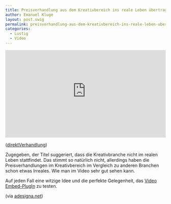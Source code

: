 ```yaml
---
title: Preisverhandlung aus dem Kreativbereich ins reale Leben übertragen
author: Emanuel Kluge
layout: post.swig
permalink: preisverhandlung-aus-dem-kreativbereich-ins-reale-leben-ubertragen/
categories:
  - Lustig
  - Video
---
```


<div style="position: relative; max-width: 640px; padding-top: 54.545454%; margin: 1em 0; overflow: hidden">
  <iframe width="640" height="360" src="https://www.youtube-nocookie.com/embed/JI3Df7-KFtw?rel=0" frameborder="0" allowfullscreen style="position: absolute; top: 0; right: 0; bottom: 0; left: 0; width: 100%; height: 100%"></iframe>
</div>

([direktVerhandlung][video])

Zugegeben, der Titel suggeriert, dass die Kreativbranche nicht im realen Leben stattfindet. Das stimmt so natürlich nicht, allerdings haben die Preisverhandlungen im Kreativbereich im Vergleich zu anderen Branchen schon etwas Irreales. Wie man im Video sehr gut sehen kann.

Auf jeden Fall eine witzige Idee und die perfekte Gelegenheit, das [Video Embed-PlugIn][daburna] zu testen.

(via [adesigna.net][adesigna])

[video]: http://www.youtube.com/watch?v=JI3Df7-KFtw
[daburna]: http://www.daburna.de/blog/2006/12/13/wordpress-video-plugin/
[adesigna]: http://adesigna.net/2009/06/09/webdesign-und-preisverhandlung/
